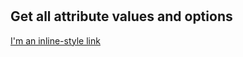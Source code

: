 # 

## Get all attribute values and options

[I'm an inline-style link](./attributes/all_attributes_by_sku.sql)


##
